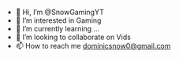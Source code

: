 - 👋 Hi, I’m @SnowGamingYT
- 👀 I’m interested in Gaming
- 🌱 I’m currently learning ...
- 💞️ I’m looking to collaborate on Vids
- 📫 How to reach me dominicsnow0@gmail.com

<!---
SnowGamingYT/SnowGamingYT is a ✨ special ✨ repository because its `README.md` (this file) appears on your GitHub profile.
You can click the Preview link to take a look at your changes.
--->
